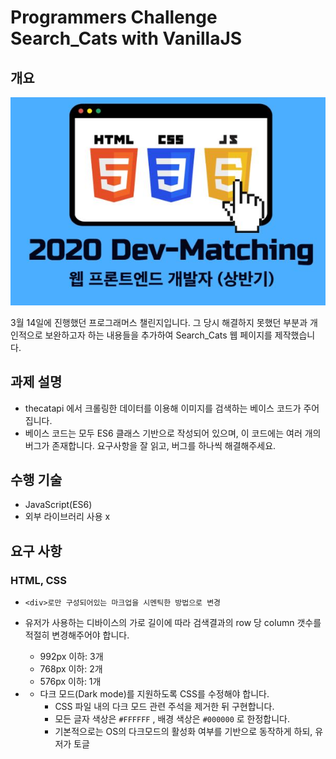# Programmers Challenge Search_Cats with VanillaJS

## 개요 

![main](./img/main.JPG)

3월 14일에 진행했던 프로그래머스 챌린지입니다. 그 당시 해결하지 못했던 부분과 개인적으로 보완하고자 하는 내용들을
추가하여 Search_Cats 웹 페이지를 제작했습니다.

## 과제 설명
* thecatapi 에서 크롤링한 데이터를 이용해 이미지를 검색하는 베이스 코드가 주어집니다.
* 베이스 코드는 모두 ES6 클래스 기반으로 작성되어 있으며, 이 코드에는 여러 개의 버그가 존재합니다. 요구사항을 잘 읽고, 버그를 하나씩 해결해주세요.

## 수행 기술
* JavaScript(ES6)
* 외부 라이브러리 사용 x

## 요구 사항

### HTML, CSS

* `<div>로만 구성되어있는 마크업을 시멘틱한 방법으로 변경`

* 유저가 사용하는 디바이스의 가로 길이에 따라 검색결과의 row 당 column 갯수를 적절히 변경해주어야 합니다.
    * 992px 이하: 3개
    * 768px 이하: 2개 
    * 576px 이하: 1개

* * 다크 모드(Dark mode)를 지원하도록 CSS를 수정해야 합니다.
    * CSS 파일 내의 다크 모드 관련 주석을 제거한 뒤 구현합니다.
    * 모든 글자 색상은 `#FFFFFF` , 배경 색상은 `#000000` 로 한정합니다.
    * 기본적으로는 OS의 다크모드의 활성화 여부를 기반으로 동작하게 하되, 유저가 토글